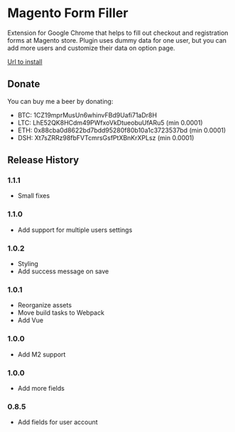 # Magento Form Filler

Extension for Google Chrome that helps to fill out checkout and registration forms at Magento store.
Plugin uses dummy data for one user, but you can add more users and customize their data on option page.


[Url to install](https://chrome.google.com/webstore/detail/magento-form-filler/kgjadikbkhkijmjickblphfgjgjagged "Magento Form Filler")

## Donate

You can buy me a beer by donating:
  * BTC: 1CZ19mprMusUn6whinvFBd9Uafi71aDr8H
  * LTC: LhE52QK8HCdm49PWfxoVkDtueobuUfARu5 (min 0.0001)
  * ETH: 0x88cba0d8622bd7bdd95280f80b10a1c3723537bd (min 0.0001)
  * DSH: Xt7sZRRz98fbFVTcmrsGsfPtXBnKrXPLsz (min 0.0001)

## Release History

### 1.1.1
  * Small fixes

### 1.1.0
  * Add support for multiple users settings

### 1.0.2
  * Styling
  * Add success message on save

### 1.0.1
  * Reorganize assets
  * Move build tasks to Webpack
  * Add Vue

### 1.0.0
  * Add M2 support

### 1.0.0
  * Add more fields

### 0.8.5
  * Add fields for user account